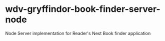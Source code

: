 # wdv-gryffindor-book-finder-server-node
Node Server implementation for Reader's Nest Book finder application
